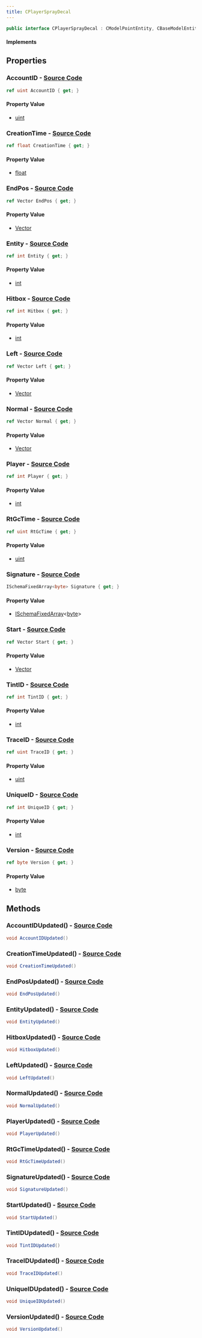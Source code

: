 ```yaml
---
title: CPlayerSprayDecal
---
```


```csharp
public interface CPlayerSprayDecal : CModelPointEntity, CBaseModelEntity, CBaseEntity, CEntityInstance, ISchemaClass<CEntityInstance>, ISchemaClass<CBaseEntity>, ISchemaClass<CBaseModelEntity>, ISchemaClass<CModelPointEntity>, ISchemaClass<CPlayerSprayDecal>, ISchemaField, ISchemaClass, INativeHandle
```

#### Implements

## Properties

### **AccountID** - [Source Code](https://github.com/swiftly-solution/swiftlys2/blob/main/managed/src/SwiftlyS2.Generated/Schemas/Interfaces/CPlayerSprayDecal.cs#L18)

```csharp
ref uint AccountID { get; }
```

#### Property Value

- [uint](https://learn.microsoft.com/dotnet/api/system.uint32)

### **CreationTime** - [Source Code](https://github.com/swiftly-solution/swiftlys2/blob/main/managed/src/SwiftlyS2.Generated/Schemas/Interfaces/CPlayerSprayDecal.cs#L38)

```csharp
ref float CreationTime { get; }
```

#### Property Value

- [float](https://learn.microsoft.com/dotnet/api/system.single)

### **EndPos** - [Source Code](https://github.com/swiftly-solution/swiftlys2/blob/main/managed/src/SwiftlyS2.Generated/Schemas/Interfaces/CPlayerSprayDecal.cs#L24)

```csharp
ref Vector EndPos { get; }
```

#### Property Value

- [Vector](/docs/api/shared/natives/vector)

### **Entity** - [Source Code](https://github.com/swiftly-solution/swiftlys2/blob/main/managed/src/SwiftlyS2.Generated/Schemas/Interfaces/CPlayerSprayDecal.cs#L34)

```csharp
ref int Entity { get; }
```

#### Property Value

- [int](https://learn.microsoft.com/dotnet/api/system.int32)

### **Hitbox** - [Source Code](https://github.com/swiftly-solution/swiftlys2/blob/main/managed/src/SwiftlyS2.Generated/Schemas/Interfaces/CPlayerSprayDecal.cs#L36)

```csharp
ref int Hitbox { get; }
```

#### Property Value

- [int](https://learn.microsoft.com/dotnet/api/system.int32)

### **Left** - [Source Code](https://github.com/swiftly-solution/swiftlys2/blob/main/managed/src/SwiftlyS2.Generated/Schemas/Interfaces/CPlayerSprayDecal.cs#L28)

```csharp
ref Vector Left { get; }
```

#### Property Value

- [Vector](/docs/api/shared/natives/vector)

### **Normal** - [Source Code](https://github.com/swiftly-solution/swiftlys2/blob/main/managed/src/SwiftlyS2.Generated/Schemas/Interfaces/CPlayerSprayDecal.cs#L30)

```csharp
ref Vector Normal { get; }
```

#### Property Value

- [Vector](/docs/api/shared/natives/vector)

### **Player** - [Source Code](https://github.com/swiftly-solution/swiftlys2/blob/main/managed/src/SwiftlyS2.Generated/Schemas/Interfaces/CPlayerSprayDecal.cs#L32)

```csharp
ref int Player { get; }
```

#### Property Value

- [int](https://learn.microsoft.com/dotnet/api/system.int32)

### **RtGcTime** - [Source Code](https://github.com/swiftly-solution/swiftlys2/blob/main/managed/src/SwiftlyS2.Generated/Schemas/Interfaces/CPlayerSprayDecal.cs#L22)

```csharp
ref uint RtGcTime { get; }
```

#### Property Value

- [uint](https://learn.microsoft.com/dotnet/api/system.uint32)

### **Signature** - [Source Code](https://github.com/swiftly-solution/swiftlys2/blob/main/managed/src/SwiftlyS2.Generated/Schemas/Interfaces/CPlayerSprayDecal.cs#L44)

```csharp
ISchemaFixedArray<byte> Signature { get; }
```

#### Property Value

- [ISchemaFixedArray](/docs/api/shared/schemas/ischemafixedarray-1)<[byte](https://learn.microsoft.com/dotnet/api/system.byte)>

### **Start** - [Source Code](https://github.com/swiftly-solution/swiftlys2/blob/main/managed/src/SwiftlyS2.Generated/Schemas/Interfaces/CPlayerSprayDecal.cs#L26)

```csharp
ref Vector Start { get; }
```

#### Property Value

- [Vector](/docs/api/shared/natives/vector)

### **TintID** - [Source Code](https://github.com/swiftly-solution/swiftlys2/blob/main/managed/src/SwiftlyS2.Generated/Schemas/Interfaces/CPlayerSprayDecal.cs#L40)

```csharp
ref int TintID { get; }
```

#### Property Value

- [int](https://learn.microsoft.com/dotnet/api/system.int32)

### **TraceID** - [Source Code](https://github.com/swiftly-solution/swiftlys2/blob/main/managed/src/SwiftlyS2.Generated/Schemas/Interfaces/CPlayerSprayDecal.cs#L20)

```csharp
ref uint TraceID { get; }
```

#### Property Value

- [uint](https://learn.microsoft.com/dotnet/api/system.uint32)

### **UniqueID** - [Source Code](https://github.com/swiftly-solution/swiftlys2/blob/main/managed/src/SwiftlyS2.Generated/Schemas/Interfaces/CPlayerSprayDecal.cs#L16)

```csharp
ref int UniqueID { get; }
```

#### Property Value

- [int](https://learn.microsoft.com/dotnet/api/system.int32)

### **Version** - [Source Code](https://github.com/swiftly-solution/swiftlys2/blob/main/managed/src/SwiftlyS2.Generated/Schemas/Interfaces/CPlayerSprayDecal.cs#L42)

```csharp
ref byte Version { get; }
```

#### Property Value

- [byte](https://learn.microsoft.com/dotnet/api/system.byte)

## Methods

### **AccountIDUpdated()** - [Source Code](https://github.com/swiftly-solution/swiftlys2/blob/main/managed/src/SwiftlyS2.Generated/Schemas/Interfaces/CPlayerSprayDecal.cs#L47)

```csharp
void AccountIDUpdated()
```

### **CreationTimeUpdated()** - [Source Code](https://github.com/swiftly-solution/swiftlys2/blob/main/managed/src/SwiftlyS2.Generated/Schemas/Interfaces/CPlayerSprayDecal.cs#L57)

```csharp
void CreationTimeUpdated()
```

### **EndPosUpdated()** - [Source Code](https://github.com/swiftly-solution/swiftlys2/blob/main/managed/src/SwiftlyS2.Generated/Schemas/Interfaces/CPlayerSprayDecal.cs#L50)

```csharp
void EndPosUpdated()
```

### **EntityUpdated()** - [Source Code](https://github.com/swiftly-solution/swiftlys2/blob/main/managed/src/SwiftlyS2.Generated/Schemas/Interfaces/CPlayerSprayDecal.cs#L55)

```csharp
void EntityUpdated()
```

### **HitboxUpdated()** - [Source Code](https://github.com/swiftly-solution/swiftlys2/blob/main/managed/src/SwiftlyS2.Generated/Schemas/Interfaces/CPlayerSprayDecal.cs#L56)

```csharp
void HitboxUpdated()
```

### **LeftUpdated()** - [Source Code](https://github.com/swiftly-solution/swiftlys2/blob/main/managed/src/SwiftlyS2.Generated/Schemas/Interfaces/CPlayerSprayDecal.cs#L52)

```csharp
void LeftUpdated()
```

### **NormalUpdated()** - [Source Code](https://github.com/swiftly-solution/swiftlys2/blob/main/managed/src/SwiftlyS2.Generated/Schemas/Interfaces/CPlayerSprayDecal.cs#L53)

```csharp
void NormalUpdated()
```

### **PlayerUpdated()** - [Source Code](https://github.com/swiftly-solution/swiftlys2/blob/main/managed/src/SwiftlyS2.Generated/Schemas/Interfaces/CPlayerSprayDecal.cs#L54)

```csharp
void PlayerUpdated()
```

### **RtGcTimeUpdated()** - [Source Code](https://github.com/swiftly-solution/swiftlys2/blob/main/managed/src/SwiftlyS2.Generated/Schemas/Interfaces/CPlayerSprayDecal.cs#L49)

```csharp
void RtGcTimeUpdated()
```

### **SignatureUpdated()** - [Source Code](https://github.com/swiftly-solution/swiftlys2/blob/main/managed/src/SwiftlyS2.Generated/Schemas/Interfaces/CPlayerSprayDecal.cs#L60)

```csharp
void SignatureUpdated()
```

### **StartUpdated()** - [Source Code](https://github.com/swiftly-solution/swiftlys2/blob/main/managed/src/SwiftlyS2.Generated/Schemas/Interfaces/CPlayerSprayDecal.cs#L51)

```csharp
void StartUpdated()
```

### **TintIDUpdated()** - [Source Code](https://github.com/swiftly-solution/swiftlys2/blob/main/managed/src/SwiftlyS2.Generated/Schemas/Interfaces/CPlayerSprayDecal.cs#L58)

```csharp
void TintIDUpdated()
```

### **TraceIDUpdated()** - [Source Code](https://github.com/swiftly-solution/swiftlys2/blob/main/managed/src/SwiftlyS2.Generated/Schemas/Interfaces/CPlayerSprayDecal.cs#L48)

```csharp
void TraceIDUpdated()
```

### **UniqueIDUpdated()** - [Source Code](https://github.com/swiftly-solution/swiftlys2/blob/main/managed/src/SwiftlyS2.Generated/Schemas/Interfaces/CPlayerSprayDecal.cs#L46)

```csharp
void UniqueIDUpdated()
```

### **VersionUpdated()** - [Source Code](https://github.com/swiftly-solution/swiftlys2/blob/main/managed/src/SwiftlyS2.Generated/Schemas/Interfaces/CPlayerSprayDecal.cs#L59)

```csharp
void VersionUpdated()
```

